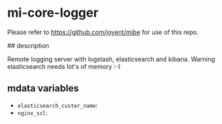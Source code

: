 # mi-core-logger

Please refer to https://github.com/joyent/mibe for use of this repo.

## description

Remote logging server with logstash, elasticsearch and kibana. Warning elasticsearch needs lot's of memory :-)

## mdata variables

- `elasticsearch_custer_name`:
- `nginx_ssl`:
